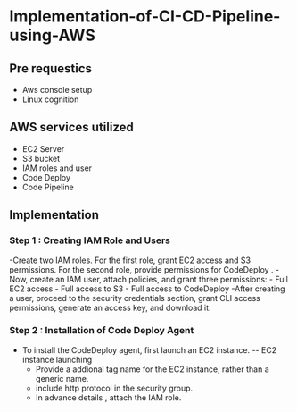 # Implementation-of-CI-CD-Pipeline-using-AWS
## Pre requestics
 - Aws console setup
 - Linux cognition
## AWS services utilized
 - EC2 Server
 - S3 bucket
 - IAM roles and user
 - Code Deploy
 - Code Pipeline
## Implementation
### Step 1 : Creating IAM Role and Users
-Create two IAM roles. For the first role, grant EC2 access and S3 permissions. For the second role, provide permissions for CodeDeploy .
-Now, create an IAM user, attach policies, and grant three permissions:
      - Full EC2 access
      - Full access to S3
      - Full access to CodeDeploy
-After creating a user, proceed to the security credentials section, grant CLI access permissions, generate an access key, and download it.
 ### Step 2 : Installation of Code Deploy Agent 
  - To install the CodeDeploy agent, first launch an  EC2 instance.
      -- EC2 instance launching
    - Provide a addional tag name for the EC2 instance, rather than a generic name.
    -  include http protocol in the security group.
    - In advance details , attach the IAM role. 



